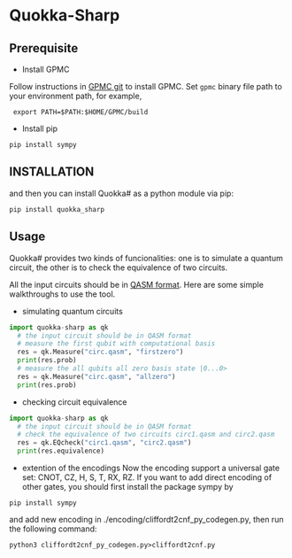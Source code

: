 # Quokka-Sharp
## Prerequisite

- Install GPMC

Follow instructions in [GPMC git](https://git.trs.css.i.nagoya-u.ac.jp/k-hasimt/GPMC) to install GPMC.
Set `gpmc` binary file path to your environment path, for example,
```
 export PATH=$PATH:$HOME/GPMC/build
```
- Install pip
```
pip install sympy
```

## INSTALLATION

and then you can install Quokka# as a python module via pip:
```
pip install quokka_sharp
```

## Usage

Quokka# provides two kinds of funcionalities: one is to simulate a quantum circuit, 
the other is to check the equivalence of two circuits.

All the input circuits should be in [QASM format](https://openqasm.com/).
Here are some simple walkthroughs to use the tool.

- simulating quantum circuits

```python
import quokka-sharp as qk
  # the input circuit should be in QASM format
  # measure the first qubit with computational basis
  res = qk.Measure("circ.qasm", "firstzero")
  print(res.prob)
  # measure the all qubits all zero basis state |0...0>
  res = qk.Measure("circ.qasm", "allzero")
  print(res.prob)
```
- checking circuit equivalence

```python
import quokka-sharp as qk
  # the input circuit should be in QASM format
  # check the equivalence of two circuits circ1.qasm and circ2.qasm
  res = qk.EQcheck("circ1.qasm", "circ2.qasm")
  print(res.equivalence)
```

- extention of the encodings
Now the encoding support a universal gate set: CNOT, CZ, H, S, T, RX, RZ.
If you want to add direct encoding of other gates, you should first install the package sympy by
```
pip install sympy
```

and add new encoding in ./encoding/cliffordt2cnf_py_codegen.py,
then run the following command:

```
python3 cliffordt2cnf_py_codegen.py>cliffordt2cnf.py
```

